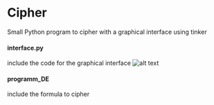 # Cipher
Small Python program to cipher with a graphical interface using tinker

#### interface.py
include the code for the graphical interface
![alt text](https://i.imgur.com/sa6EaKS.png)

#### programm_DE
include the formula to cipher
